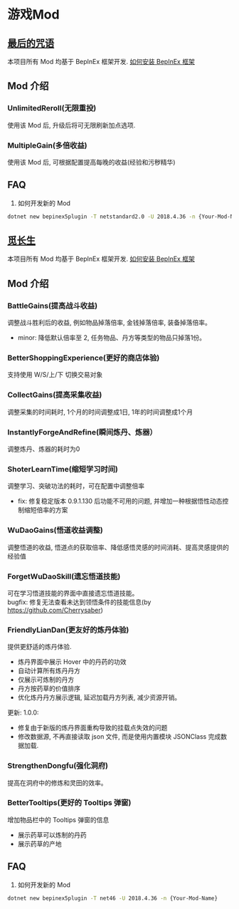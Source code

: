 # 游戏Mod
## [最后的咒语](https://store.steampowered.com/app/1105670/)
本项目所有 Mod 均基于 BepInEx 框架开发. [如何安装 BepInEx 框架](https://docs.bepinex.dev/master/articles/user_guide/installation/index.html)

## Mod 介绍
### UnlimitedReroll(无限重投)
使用该 Mod 后, 升级后将可无限刷新加点选项.

### MultipleGain(多倍收益)
使用该 Mod 后, 可根据配置提高每晚的收益(经验和污秽精华)

## FAQ
1. 如何开发新的 Mod
```bash
dotnet new bepinex5plugin -T netstandard2.0 -U 2018.4.36 -n {Your-Mod-Name}
```

## [觅长生](https://store.steampowered.com/app/1189490/)
本项目所有 Mod 均基于 BepInEx 框架开发. [如何安装 BepInEx 框架](https://docs.bepinex.dev/master/articles/user_guide/installation/index.html)

## Mod 介绍
### BattleGains(提高战斗收益)

调整战斗胜利后的收益, 例如物品掉落倍率, 金钱掉落倍率, 装备掉落倍率。
- minor: 降低默认倍率至 2, 任务物品、丹方等类型的物品只掉落1份。

### BetterShoppingExperience(更好的商店体验)

支持使用 W/S/上/下 切换交易对象

### CollectGains(提高采集收益)

调整采集的时间耗时, 1个月的时间调整成1日, 1年的时间调整成1个月

### InstantlyForgeAndRefine(瞬间炼丹、炼器）

调整炼丹、炼器的耗时为0

### ShoterLearnTime(缩短学习时间)

调整学习、突破功法的耗时，可在配置中调整倍率
- fix: 修复稳定版本 0.9.1.130 后功能不可用的问题, 并增加一种根据悟性动态控制缩短倍率的方案

### WuDaoGains(悟道收益调整)

调整悟道的收益, 悟道点的获取倍率、降低感悟灵感的时间消耗、提高灵感提供的经验值

### ForgetWuDaoSkill(遗忘悟道技能)

可在学习悟道技能的界面中直接遗忘悟道技能。   
bugfix: 修复无法查看未达到领悟条件的技能信息(by https://github.com/Cherrysaber)

### FriendlyLianDan(更友好的炼丹体验)

提供更舒适的炼丹体验.
- 炼丹界面中展示 Hover 中的丹药的功效
- 自动计算所有炼丹丹方
- 仅展示可炼制的丹方
- 丹方按药草的价值排序
- 优化炼丹丹方展示逻辑, 延迟加载丹方列表, 减少资源开销。

更新: 1.0.0:
- 修复由于新版的炼丹界面重构导致的挂载点失效的问题
- 修改数据源, 不再直接读取 json 文件, 而是使用内置模块 JSONClass 完成数据加载.

### StrengthenDongfu(强化洞府)

提高在洞府中的修炼和灵田的效率。

### BetterTooltips(更好的 Tooltips 弹窗)

增加物品栏中的 Tooltips 弹窗的信息
- 展示药草可以炼制的丹药
- 展示药草的产地

## FAQ
1. 如何开发新的 Mod
```bash
dotnet new bepinex5plugin -T net46 -U 2018.4.36 -n {Your-Mod-Name}
```
